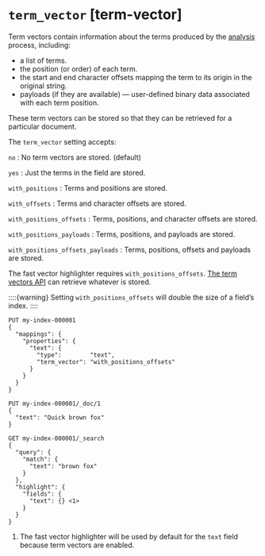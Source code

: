 # `term_vector` [term-vector]

Term vectors contain information about the terms produced by the [analysis](analysis.md) process, including:

* a list of terms.
* the position (or order) of each term.
* the start and end character offsets mapping the term to its origin in the original string.
* payloads (if they are available) — user-defined binary data associated with each term position.

These term vectors can be stored so that they can be retrieved for a particular document.

The `term_vector` setting accepts:

`no`
:   No term vectors are stored. (default)

`yes`
:   Just the terms in the field are stored.

`with_positions`
:   Terms and positions are stored.

`with_offsets`
:   Terms and character offsets are stored.

`with_positions_offsets`
:   Terms, positions, and character offsets are stored.

`with_positions_payloads`
:   Terms, positions, and payloads are stored.

`with_positions_offsets_payloads`
:   Terms, positions, offsets and payloads are stored.

The fast vector highlighter requires `with_positions_offsets`. [The term vectors API](docs-termvectors.md) can retrieve whatever is stored.

::::{warning} 
Setting `with_positions_offsets` will double the size of a field’s index.
::::


```console
PUT my-index-000001
{
  "mappings": {
    "properties": {
      "text": {
        "type":        "text",
        "term_vector": "with_positions_offsets"
      }
    }
  }
}

PUT my-index-000001/_doc/1
{
  "text": "Quick brown fox"
}

GET my-index-000001/_search
{
  "query": {
    "match": {
      "text": "brown fox"
    }
  },
  "highlight": {
    "fields": {
      "text": {} <1>
    }
  }
}
```

1. The fast vector highlighter will be used by default for the `text` field because term vectors are enabled.


